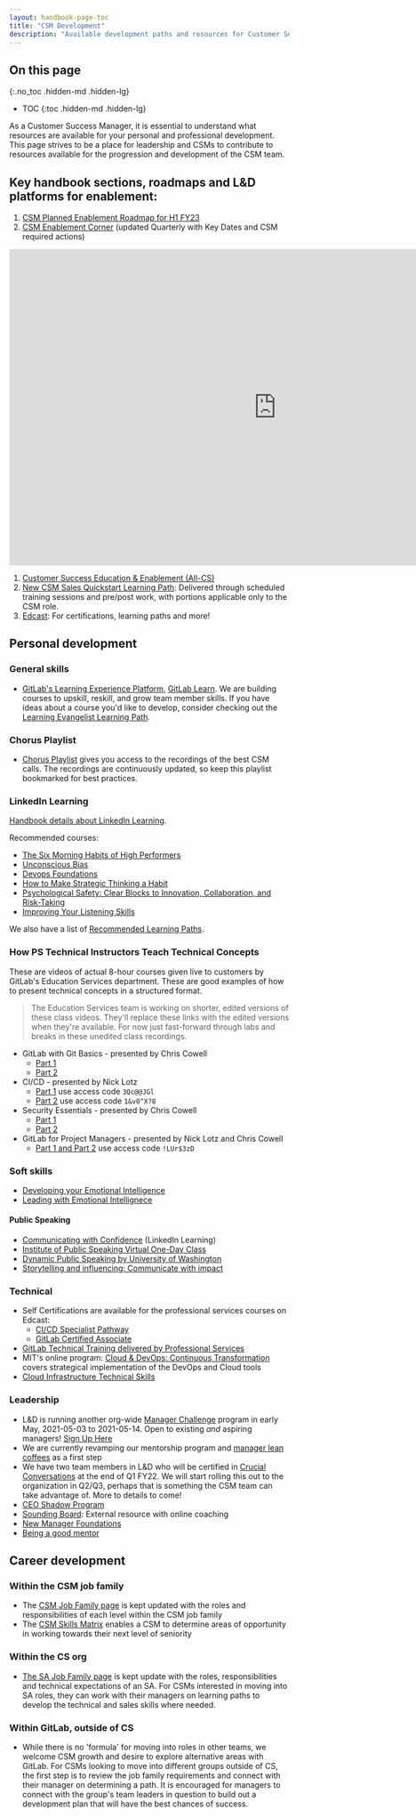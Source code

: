 ```yaml
---
layout: handbook-page-toc
title: "CSM Development"
description: "Available development paths and resources for Customer Success Managers at GitLab."
---
```


## On this page

{:.no_toc .hidden-md .hidden-lg}

- TOC
{:toc .hidden-md .hidden-lg}

As a Customer Success Manager, it is essential to understand what resources are available for your personal and professional development.   This page strives to be a place for leadership and CSMs to contribute to resources available for the progression and development of the CSM team.

## Key handbook sections, roadmaps and L&D platforms for enablement:
1. [CSM Planned Enablement Roadmap for H1 FY23](https://docs.google.com/presentation/d/1HCoPkdjucC7nUaJl5eNzj3VNCWFdQ3nWvUNiMv2tcDU/edit#slide=id.g1117eedd645_0_172)
1. [CSM Enablement Corner](https://docs.google.com/document/d/1xyaxc37iCDtfeabo2NXCRV31pNOdvieXoVDxJw_aXoM/edit) (updated Quarterly with Key Dates and CSM required actions)


<iframe src="https://docs.google.com/presentation/d/e/2PACX-1vRfxhniPy9BWx7I4e9VZrZmWlYLAijmVP5whTGYbCOBCVE5aQk9Bh9sZcI3zlN8pCmQmTNRhpFLNxSq/embed?start=false&loop=false&delayms=3000&slide=id.g1261b75bbf6_1_2" frameborder="0" width="960" height="569" allowfullscreen="true" mozallowfullscreen="true" webkitallowfullscreen="true"></iframe>


1. [Customer Success Education & Enablement (All-CS)](/handbook/customer-success/education-enablement/)
1. [New CSM Sales Quickstart Learning Path](https://about.gitlab.com/handbook/sales/onboarding/sales-learning-path/): Delivered through scheduled training sessions and pre/post work, with portions applicable only to the CSM role.
1. [Edcast](https://gitlab.edcast.com/): For certifications, learning paths and more!


## Personal development

### General skills

- [GitLab's Learning Experience Platform](https://about.gitlab.com/handbook/people-group/learning-and-development/gitlab-learn/), [GitLab Learn](https://gitlab.edcast.com/?fromLogin=true). We are building courses to upskill, reskill, and grow team member skills. If you have ideas about a course you'd like to develop, consider checking out the [Learning Evangelist Learning Path](https://gitlab.edcast.com/pathways/learning-evangelist-training).

### Chorus Playlist

- [Chorus Playlist](https://chorus.ai/playlists/741604) gives you access to the recordings of the best CSM calls. The recordings are continuously updated, so keep this playlist bookmarked for best practices. 

### LinkedIn Learning

[Handbook details about LinkedIn Learning](/handbook/people-group/learning-and-development/linkedin-learning/).

Recommended courses:

- [The Six Morning Habits of High Performers](https://www.linkedin.com/learning/the-six-morning-habits-of-high-performers/six-practices-to-get-back-on-track)
- [Unconscious Bias](https://www.linkedin.com/learning/unconscious-bias/)
- [Devops Foundations](https://www.linkedin.com/learning/devops-foundations/)
- [How to Make Strategic Thinking a Habit](https://www.linkedin.com/learning/how-to-make-strategic-thinking-a-habit/why-make-strategic-thinking-a-habit?u=2255073)
- [Psychological Safety: Clear Blocks to Innovation, Collaboration, and Risk-Taking](https://www.linkedin.com/learning/psychological-safety-clear-blocks-to-innovation-collaboration-and-risk-taking/psychological-safety-clear-blocks-to-problem-solving-and-innovation?u=2255073)
- [Improving Your Listening Skills](https://www.linkedin.com/learning/improving-your-listening-skills/welcome?u=2255073)

We also have a list of [Recommended Learning Paths](https://about.gitlab.com/handbook/people-group/learning-and-development/linkedin-learning/#recommended-learning-paths).

### How PS Technical Instructors Teach Technical Concepts

These are videos of actual 8-hour courses given live to customers by GitLab's Education Services department. These are good examples of how to present technical concepts in a structured format.

> The Education Services team is working on shorter, edited versions of these class videos. They'll replace these links with the edited versions when they're available. For now just fast-forward through labs and breaks in these unedited class recordings.

- GitLab with Git Basics - presented by Chris Cowell
  - [Part 1](https://drive.google.com/file/d/1HHjUVuDNVal2Mg2-1CYga7rH5466UF2P/view?usp=sharing)
  - [Part 2](https://drive.google.com/file/d/1koyQSyfZkCJzLKLkwi1anzrdaquEmH2s/view?usp=sharing)
- CI/CD - presented by Nick Lotz
  - [Part 1](https://gitlab.zoom.us/rec/share/NtTQqjbpgj8w5ZiIMZ5mAKGpQydWPRrT6E4TBgo0RFAb7BkE3kDOlRHX5CpYRNT8.ny2ZlrustZRHrZU-) use access code `3Qc@@JGl` 
  - [Part 2](https://gitlab.zoom.us/rec/share/ijqTagykCcWkdrIPptzoTQSykGRqa-vjfV68Fb36tkNssUTPHKTZndzUyzpdJPlq.uMhWsdWCkt05J4nu?startTime=1638294587000) use access code `1&v0^X?8`
- Security Essentials - presented by Chris Cowell
  - [Part 1](https://drive.google.com/file/d/1uwC_QgZxLaCg4bWZ_DhzeT_dgS-ncgFF/view?usp=sharing)
  - [Part 2](https://drive.google.com/file/d/1hZ9CScv-U2GgDRykMHRbh_3N-g5BVR-K/view?usp=sharing)
- GitLab for Project Managers - presented by Nick Lotz and Chris Cowell
  - [Part 1 and Part 2](https://gitlab.zoom.us/rec/share/r4IPil5j2ASi0-HMTjHJpZwlBFrPvbWU49CbcxML0OGTmvmqJrsBdFI3h5VBmi3N.LHCFoHc4a8pOqVWE) use access code `!LUr$3zD`
  
### Soft skills
- [Developing your Emotional Intelligence](https://www.linkedin.com/learning/developing-your-emotional-intelligence/benefits-of-building-emotional-intelligence)
- [Leading with Emotional Intellignece](https://www.linkedin.com/learning/leading-with-emotional-intelligence-3/lead-with-emotional-intelligence)

#### Public Speaking
- [Communicating with Confidence](https://www.linkedin.com/learning-login/share?account=2255073&forceAccount=false&redirect=https%3A%2F%2Fwww.linkedin.com%2Flearning%2Fcommunicating-with-confidence%3Ftrk%3Dshare_ent_url%26shareId%3Db7EUHzikS6iSUIMO0n%252Fq9A%253D%253D) (LinkedIn Learning)
- [Institute of Public Speaking Virtual One-Day Class](https://www.instituteofpublicspeaking.com/event-registration/)
- [Dynamic Public Speaking by University of Washington](https://www.coursera.org/specializations/public-speaking)
- [Storytelling and influencing: Communicate with impact](https://www.coursera.org/learn/communicate-with-impact)

### Technical

- Self Certifications are available for the professional services courses on Edcast:
  * [CI/CD Specialist Pathway](https://gitlab.edcast.com/pathways/copy-of-gitlab-certified-ci-cd-specialist-pathway-what-s)
  * [GitLab Certified Associate](https://gitlab.edcast.com/pathways/copy-of-gitlab-certified-associate-pathway)
- [GitLab Technical Training delivered by Professional Services](https://about.gitlab.com/handbook/customer-success/professional-services-engineering/gitlab-technical-certifications/)
- MIT's online program: [Cloud & DevOps: Continuous Transformation](https://professionalprograms.mit.edu/es/programa-online-cloud-devops-transformacion-continua/) covers strategical implementation of the DevOps and Cloud tools
- [Cloud Infrastructure Technical Skills](https://about.gitlab.com/handbook/customer-success/education-enablement/#cloud-infrastructure) 

### Leadership

- L&D is running another org-wide [Manager Challenge](https://about.gitlab.com/handbook/people-group/learning-and-development/manager-challenge/) program in early May, 2021-05-03 to 2021-05-14. Open to existing *and* aspiring managers! [Sign Up Here](https://gitlab.com/gitlab-com/people-group/learning-development/challenges/-/issues/55)
- We are currently revamping our mentorship program and [manager lean coffees](https://gitlab.com/gitlab-com/people-group/learning-development/general/-/issues/123) as a first step
- We have two team members in L&D who will be certified in [Crucial Conversations](https://about.gitlab.com/handbook/leadership/crucial-conversations/) at the end of Q1 FY22. We will start rolling this out to the organization in Q2/Q3, perhaps that is something the CSM team can take advantage of. More to details to come!
- [CEO Shadow Program](/handbook/ceo/shadow/)
- [Sounding Board](https://www.soundingboardinc.com/request-demo/): External resource with online coaching
- [New Manager Foundations](https://www.linkedin.com/learning/new-manager-foundations-2/)
- [Being a good mentor](https://www.linkedin.com/learning/being-a-good-mentor/)

## Career development

### Within the CSM job family
- The [CSM Job Family page](https://about.gitlab.com/job-families/sales/technical-account-manager/) is kept updated with the roles and responsibilities of each level within the CSM job family
- The [CSM Skills Matrix](https://docs.google.com/spreadsheets/d/1_UEke64Qkz8wSyqfr_E9qqeAF6rX77w4vIH84Ckm_ts/edit#gid=0) enables a CSM to determine areas of opportunity in working towards their next level of seniority


### Within the CS org
- [The SA Job Family page](https://about.gitlab.com/job-families/sales/solutions-architect/) is kept update with the roles, responsibilities and technical expectations of an SA. For CSMs interested in moving into SA roles, they can work with their managers on learning paths to develop the technical and sales skills where needed.

### Within GitLab, outside of CS
- While there is no 'formula' for moving into roles in other teams, we welcome CSM growth and desire to explore alternative areas with GitLab.  For CSMs looking to move into different groups outside of CS, the first step is to review the job family requirements and connect with their manager on determining a path. It is encouraged for managers to connect with the group's team leaders in question to build out a development plan that will have the best chances of success. 
